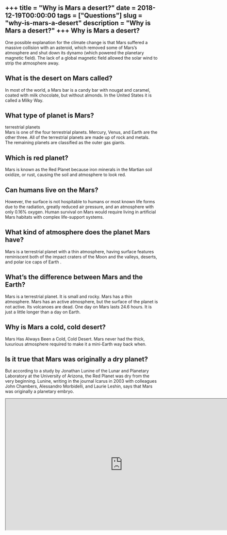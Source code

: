 +++
title = "Why is Mars a desert?"
date = 2018-12-19T00:00:00
tags = ["Questions"]
slug = "why-is-mars-a-desert"
description = "Why is Mars a desert?"
+++
Why is Mars a desert?
---------------------

One possible explanation for the climate change is that Mars suffered a massive collision with an asteroid, which removed some of Mars’s atmosphere and shut down its dynamo (which powered the planetary magnetic field). The lack of a global magnetic field allowed the solar wind to strip the atmosphere away.

What is the desert on Mars called?
----------------------------------

In most of the world, a Mars bar is a candy bar with nougat and caramel, coated with milk chocolate, but without almonds. In the United States it is called a Milky Way.

What type of planet is Mars?
----------------------------

terrestrial planets  
Mars is one of the four terrestrial planets. Mercury, Venus, and Earth are the other three. All of the terrestrial planets are made up of rock and metals. The remaining planets are classified as the outer gas giants.

Which is red planet?
--------------------

Mars is known as the Red Planet because iron minerals in the Martian soil oxidize, or rust, causing the soil and atmosphere to look red.

Can humans live on the Mars?
----------------------------

However, the surface is not hospitable to humans or most known life forms due to the radiation, greatly reduced air pressure, and an atmosphere with only 0.16% oxygen. Human survival on Mars would require living in artificial Mars habitats with complex life-support systems.

What kind of atmosphere does the planet Mars have?
--------------------------------------------------

Mars is a terrestrial planet with a thin atmosphere, having surface features reminiscent both of the impact craters of the Moon and the valleys, deserts, and polar ice caps of Earth .

What’s the difference between Mars and the Earth?
-------------------------------------------------

Mars is a terrestrial planet. It is small and rocky. Mars has a thin atmosphere. Mars has an active atmosphere, but the surface of the planet is not active. Its volcanoes are dead. One day on Mars lasts 24.6 hours. It is just a little longer than a day on Earth.

Why is Mars a cold, cold desert?
--------------------------------

Mars Has Always Been a Cold, Cold Desert. Mars never had the thick, luxurious atmosphere required to make it a mini-Earth way back when.

Is it true that Mars was originally a dry planet?
-------------------------------------------------

But according to a study by Jonathan Lunine of the Lunar and Planetary Laboratory at the University of Arizona, the Red Planet was dry from the very beginning. Lunine, writing in the journal Icarus in 2003 with colleagues John Chambers, Alessandro Morbidelli, and Laurie Leshin, says that Mars was originally a planetary embryo.

<iframe allow="accelerometer; autoplay; clipboard-write; encrypted-media; gyroscope; picture-in-picture" allowfullscreen="" class="__youtube_prefs__  epyt-is-override  no-lazyload" data-no-lazy="1" data-origheight="433" data-origwidth="770" data-skipgform_ajax_framebjll="" height="433" id="_ytid_58228" loading="lazy" src="https://www.youtube.com/embed/RxD7iYQHdqo?enablejsapi=1&autoplay=0&cc_load_policy=0&cc_lang_pref=&iv_load_policy=1&loop=0&modestbranding=0&rel=1&fs=1&playsinline=0&autohide=2&theme=dark&color=red&controls=1&" title="YouTube player" width="770"></iframe>
